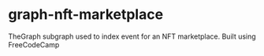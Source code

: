 # graph-nft-marketplace
TheGraph subgraph used to index event for an NFT marketplace.
Built using FreeCodeCamp
